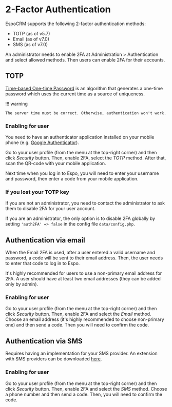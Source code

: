 # 2-Factor Authentication

EspoCRM supports the following 2-factor authentication methods: 

* TOTP (as of v5.7)
* Email (as of v7.0)
* SMS (as of v7.0)

An administrator needs to enable 2FA at Administration > Authentication and select allowed methods. Then users can enable 2FA for their accounts.

## TOTP

[Time-based One-time Password](https://en.wikipedia.org/wiki/Time-based_One-time_Password_algorithm) is an algorithm that generates a one-time password which uses the current time as a source of uniqueness.


!!! warning

    The server time must be correct. Otherwise, authentication won't work.

### Enabling for user

You need to have an authenticator application installed on your mobile phone (e.g. [Google Authenticator](https://en.wikipedia.org/wiki/Google_Authenticator)).

Go to your user profile (from the menu at the top-right corner) and then click *Security* button. Then, enable 2FA, select the *TOTP* method. After that, scan the QR-code with your mobile application.

Next time when you log in to Espo, you will need to enter your username and password, then enter a code from your mobile application.

### If you lost your TOTP key

If you are not an administrator, you need to contact the administrator to ask them to disable 2FA for your user account.

If you are an administrator, the only option is to disable 2FA globally by setting `'auth2FA' => false` in the config file `data/config.php`.

## Authentication via email

When the Email 2FA is used, after a user entered a valid username and password, a code will be sent to their email address. Then, the user needs to enter that code to log in to Espo.

It's highly recommended for users to use a non-primary email address for 2FA. A user should have at least two email addresses (they can be added only by admin).

### Enabling for user

Go to your user profile (from the menu at the top-right corner) and then click *Security* button. Then, enable 2FA and select the *Email* method. Choose an email address (it's highly recommended to choose non-primary one) and then send a code. Then you will need to confirm the code.

## Authentication via SMS

Requires having an implementation for your SMS provider. An extension with SMS providers can be downloaded [here](https://github.com/espocrm/ext-sms-providers/releases).

### Enabling for user

Go to your user profile (from the menu at the top-right corner) and then click *Security* button. Then, enable 2FA and select the *SMS* method. Choose a phone number and then send a code. Then, you will need to confirm the code.
